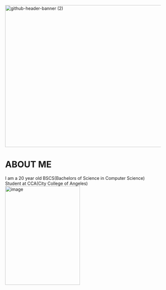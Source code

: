 <img width="1700" height="460" alt="github-header-banner (2)" src="https://github.com/user-attachments/assets/b38f1be9-99b6-4d2b-af3a-e75cf127c524" />

# ABOUT ME 
I am a 20 year old BSCS(Bachelors of Science in Computer Science) Student at CCA(City College of Angeles)
<img width="242" height="320" alt="image" src="https://github.com/user-attachments/assets/adc6b7c9-d3c0-4491-8d2d-fe4763816f37" />
